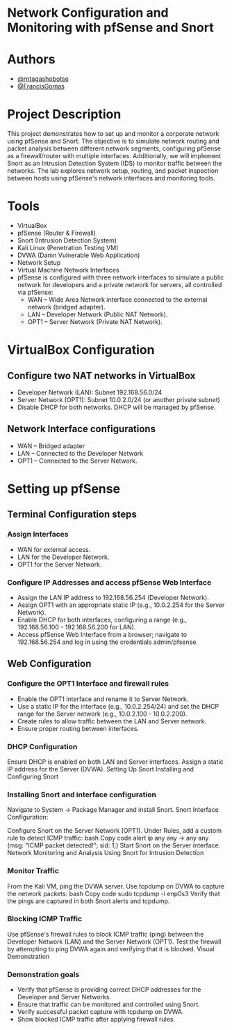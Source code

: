 # Network Configuration and Monitoring with pfSense and Snort

# Authors
- [@rntagashobotse](https://www.github.com/RNtag12)
- [@FrancisGomas](https://www.github.com/francisgomas)

# Project Description
This project demonstrates how to set up and monitor a corporate network using pfSense and Snort. The objective is to simulate network routing and packet analysis between different network segments, configuring pfSense as a firewall/router with multiple interfaces. Additionally, we will implement Snort as an Intrusion Detection System (IDS) to monitor traffic between the networks. The lab explores network setup, routing, and packet inspection between hosts using pfSense's network interfaces and monitoring tools.

# Tools
- VirtualBox
- pfSense (Router & Firewall)
- Snort (Intrusion Detection System)
- Kali Linux (Penetration Testing VM)
- DVWA (Damn Vulnerable Web Application)
- Network Setup
- Virtual Machine Network Interfaces
- pfSense is configured with three network interfaces to simulate a public network for developers and a private network for servers, all controlled via pfSense:
    - WAN – Wide Area Network interface connected to the external network (bridged adapter).
    - LAN – Developer Network (Public NAT Network).
    - OPT1 – Server Network (Private NAT Network).
      
# VirtualBox Configuration
## Configure two NAT networks in VirtualBox
- Developer Network (LAN): Subnet 192.168.56.0/24
- Server Network (OPT1): Subnet 10.0.2.0/24 (or another private subnet)
- Disable DHCP for both networks. DHCP will be managed by pfSense.

## Network Interface configurations
- WAN – Bridged adapter
- LAN – Connected to the Developer Network
- OPT1 – Connected to the Server Network.

# Setting up pfSense
## Terminal Configuration steps
### Assign Interfaces
- WAN for external access.
- LAN for the Developer Network.
- OPT1 for the Server Network.
### Configure IP Addresses and access pfSense Web Interface
- Assign the LAN IP address to 192.168.56.254 (Developer Network).
- Assign OPT1 with an appropriate static IP (e.g., 10.0.2.254 for the Server Network).
- Enable DHCP for both interfaces, configuring a range (e.g., 192.168.56.100 - 192.168.56.200 for LAN).
- Access pfSense Web Interface from a browser; navigate to 192.168.56.254 and log in using the credentials admin/pfsense.

## Web Configuration
### Configure the OPT1 Interface and firewall rules
- Enable the OPT1 interface and rename it to Server Network.
- Use a static IP for the interface (e.g., 10.0.2.254/24) and set the DHCP range for the Server network (e.g., 10.0.2.100 - 10.0.2.200).
- Create rules to allow traffic between the LAN and Server network.
- Ensure proper routing between interfaces.
### DHCP Configuration

Ensure DHCP is enabled on both LAN and Server interfaces.
Assign a static IP address for the Server (DVWA).
Setting Up Snort
Installing and Configuring Snort

### Installing Snort and interface configuration

Navigate to System -> Package Manager and install Snort.
Snort Interface Configuration:

Configure Snort on the Server Network (OPT1).
Under Rules, add a custom rule to detect ICMP traffic:
bash
Copy code
alert ip any any -> any any (msg: "ICMP packet detected!"; sid: 1;)
Start Snort on the Server interface.
Network Monitoring and Analysis
Using Snort for Intrusion Detection

### Monitor Traffic

From the Kali VM, ping the DVWA server.
Use tcpdump on DVWA to capture the network packets:
bash
Copy code
sudo tcpdump -i enp0s3
Verify that the pings are captured in both Snort alerts and tcpdump.
### Blocking ICMP Traffic

Use pfSense's firewall rules to block ICMP traffic (ping) between the Developer Network (LAN) and the Server Network (OPT1).
Test the firewall by attempting to ping DVWA again and verifying that it is blocked.
Visual Demonstration
### Demonstration goals
- Verify that pfSense is providing correct DHCP addresses for the Developer and Server Networks.
- Ensure that traffic can be monitored and controlled using Snort.
- Verify successful packet capture with tcpdump on DVWA.
- Show blocked ICMP traffic after applying firewall rules.
  
